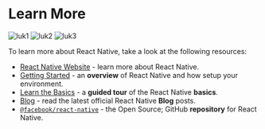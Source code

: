 
# Learn More

![luk1](https://github.com/ViktorVV123/ReactNativeLukoil/assets/104371488/09208e7e-e15d-425e-9600-8a3e2d46e7dd)
![luk2](https://github.com/ViktorVV123/ReactNativeLukoil/assets/104371488/8331fcf2-498d-4cdb-a6e8-580e505fd0d2)
![luk3](https://github.com/ViktorVV123/ReactNativeLukoil/assets/104371488/d02f4d22-cbe6-4f05-abd1-7a95cd8fb4aa)


To learn more about React Native, take a look at the following resources:

- [React Native Website](https://reactnative.dev) - learn more about React Native.
- [Getting Started](https://reactnative.dev/docs/environment-setup) - an **overview** of React Native and how setup your environment.
- [Learn the Basics](https://reactnative.dev/docs/getting-started) - a **guided tour** of the React Native **basics**.
- [Blog](https://reactnative.dev/blog) - read the latest official React Native **Blog** posts.
- [`@facebook/react-native`](https://github.com/facebook/react-native) - the Open Source; GitHub **repository** for React Native.
